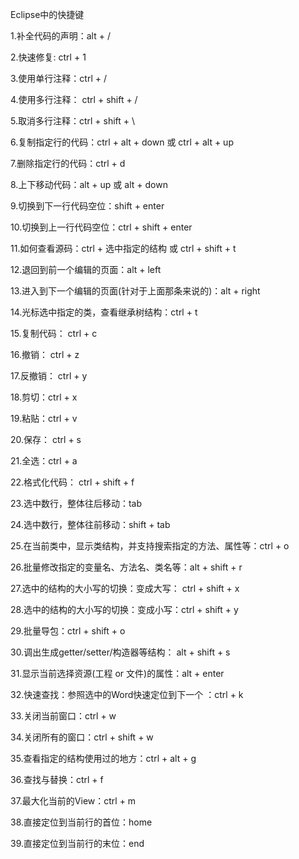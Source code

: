 Eclipse中的快捷键

1.补全代码的声明：alt + /

2.快速修复: ctrl + 1

3.使用单行注释：ctrl + /

4.使用多行注释： ctrl + shift + /

5.取消多行注释：ctrl + shift + \

6.复制指定行的代码：ctrl + alt + down 或 ctrl + alt + up

7.删除指定行的代码：ctrl + d

8.上下移动代码：alt + up 或 alt + down

9.切换到下一行代码空位：shift + enter

10.切换到上一行代码空位：ctrl + shift + enter

11.如何查看源码：ctrl + 选中指定的结构 或 ctrl + shift + t

12.退回到前一个编辑的页面：alt + left

13.进入到下一个编辑的页面(针对于上面那条来说的)：alt + right

14.光标选中指定的类，查看继承树结构：ctrl + t

15.复制代码： ctrl + c

16.撤销： ctrl + z

17.反撤销： ctrl + y

18.剪切：ctrl + x

19.粘贴：ctrl + v

20.保存： ctrl + s

21.全选：ctrl + a

22.格式化代码： ctrl + shift + f

23.选中数行，整体往后移动：tab

24.选中数行，整体往前移动：shift + tab

25.在当前类中，显示类结构，并支持搜索指定的方法、属性等：ctrl + o

26.批量修改指定的变量名、方法名、类名等：alt + shift + r

27.选中的结构的大小写的切换：变成大写： ctrl + shift + x

28.选中的结构的大小写的切换：变成小写：ctrl + shift + y

29.批量导包：ctrl + shift + o

30.调出生成getter/setter/构造器等结构： alt + shift + s

31.显示当前选择资源(工程 or 文件)的属性：alt + enter

32.快速查找：参照选中的Word快速定位到下一个 ：ctrl + k


33.关闭当前窗口：ctrl + w

34.关闭所有的窗口：ctrl + shift + w

35.查看指定的结构使用过的地方：ctrl + alt + g

36.查找与替换：ctrl + f

37.最大化当前的View：ctrl + m

38.直接定位到当前行的首位：home

39.直接定位到当前行的末位：end